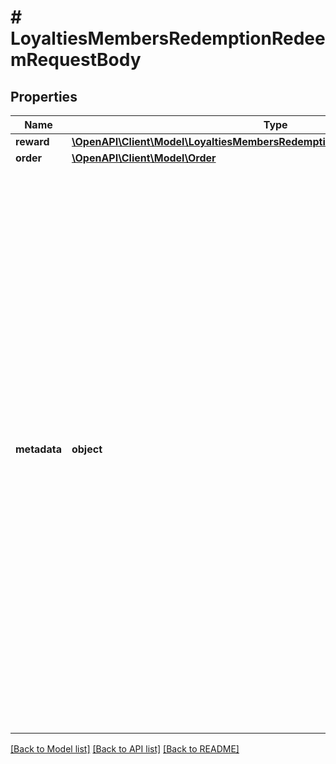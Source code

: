 # # LoyaltiesMembersRedemptionRedeemRequestBody

## Properties

Name | Type | Description | Notes
------------ | ------------- | ------------- | -------------
**reward** | [**\OpenAPI\Client\Model\LoyaltiesMembersRedemptionRedeemRequestBodyReward**](LoyaltiesMembersRedemptionRedeemRequestBodyReward.md) |  | [optional]
**order** | [**\OpenAPI\Client\Model\Order**](Order.md) |  | [optional]
**metadata** | **object** | A set of key/value pairs that you can send in the request body to check against vouchers requiring **redemption** metadata validation rules to be satisfied. The validation runs against rules that are defined through the &lt;!-- [Create Validation Rules](https://docs.voucherify.io/reference/create-validation-rules) --&gt;[Create Validation Rules](ref:create-validation-rules) endpoint or via the Dashboard; in the _Advanced Rule Builder_ &amp;rarr; _Advanced_ &amp;rarr; _Redemption metadata satisfy_ or _Basic Builder_ &amp;rarr; _Attributes match_ &amp;rarr; _REDEMPTION METADATA_. [Read more](https://support.voucherify.io/article/148-how-to-build-a-rule). | [optional]

[[Back to Model list]](../../README.md#models) [[Back to API list]](../../README.md#endpoints) [[Back to README]](../../README.md)
